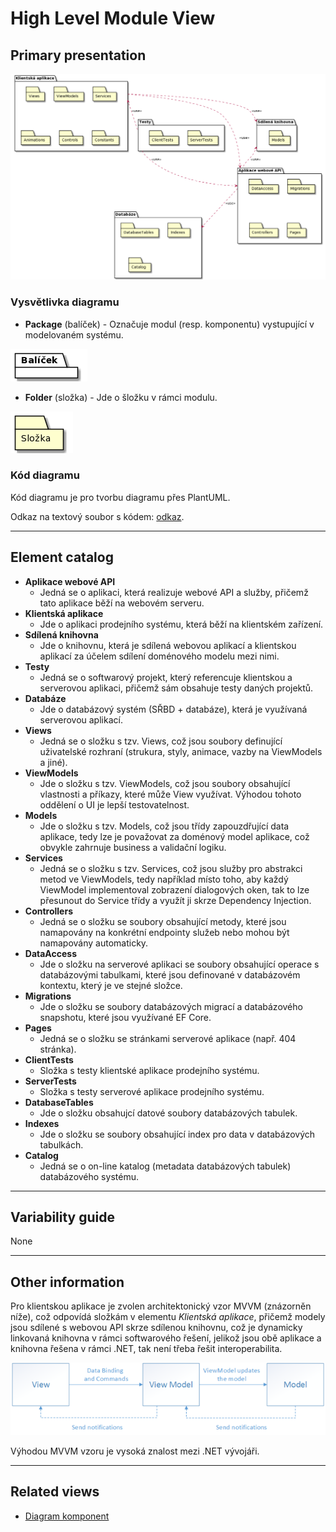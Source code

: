 # High Level Module View
## Primary presentation
![High level module view](../assets/prodejni_system_high_level_module_view.png "Diagram vrstev aplikací prodejního systému")

### Vysvětlivka diagramu
- **Package** (balíček) - Označuje modul (resp. komponentu) vystupující v modelovaném systému.

![Package](../assets/diagram_legend_assets/package.png)

- **Folder** (složka) - Jde o šložku v rámci modulu.

![Folder](../assets/diagram_legend_assets/folder.png)

### Kód diagramu
Kód diagramu je pro tvorbu diagramu přes PlantUML.

Odkaz na textový soubor s kódem: [odkaz](../assets/diagram_codes/modules_diagram.puml).

---

## Element catalog
- **Aplikace webové API**
    - Jedná se o aplikaci, která realizuje webové API a služby, přičemž tato aplikace běží na webovém serveru.
- **Klientská aplikace**
    - Jde o aplikaci prodejního systému, která běží na klientském zařízení.
- **Sdílená knihovna**
    - Jde o knihovnu, která je sdílená webovou aplikací a klientskou aplikací za účelem sdílení doménového modelu mezi nimi.
- **Testy**
    - Jedná se o softwarový projekt, který referencuje klientskou a serverovou aplikaci, přičemž sám obsahuje testy daných projektů.
- **Databáze**
    - Jde o databázový systém (SŘBD + databáze), která je využívaná serverovou aplikací.
- **Views**
    - Jedná se o složku s tzv. Views, což jsou soubory definující uživatelské rozhraní (strukura, styly, animace, vazby na ViewModels a jiné).
- **ViewModels**
    - Jde o složku s tzv. ViewModels, což jsou soubory obsahující vlastnosti a příkazy, které může View využívat. Výhodou tohoto oddělení o UI je lepší testovatelnost.
- **Models**
    - Jde o složku s tzv. Models, což jsou třídy zapouzdřující data aplikace, tedy lze je považovat za doménový model aplikace, což obvykle zahrnuje business a validační logiku.
- **Services**
    - Jedná se o složku s tzv. Services, což jsou služby pro abstrakci metod ve ViewModels, tedy například místo toho, aby každý ViewModel implementoval zobrazení dialogových oken, tak to lze přesunout do Service třídy a využít ji skrze Dependency Injection.
- **Controllers**
    - Jedná se o složku se soubory obsahující metody, které jsou namapovány na konkrétní endpointy služeb nebo mohou být namapovány automaticky.
- **DataAccess**
    - Jde o složku na serverové aplikaci se soubory obsahující operace s databázovými tabulkami, které jsou definované v databázovém kontextu, který je ve stejné složce.
- **Migrations**
    - Jde o složku se soubory databázových migrací a databázového snapshotu, které jsou využívané EF Core.
- **Pages**
    - Jedná se o složku se stránkami serverové aplikace (např. 404 stránka).
- **ClientTests**
    - Složka s testy klientské aplikace prodejního systému.
- **ServerTests**
    - Složka s testy serverové aplikace prodejního systému.
- **DatabaseTables**
    - Jde o složku obsahujcí datové soubory databázových tabulek.
- **Indexes**
    - Jde o složku se soubory obsahující index pro data v databázových tabulkách.
- **Catalog**
    - Jedná se o on-line katalog (metadata databázových tabulek) databázového systému.

---

## Variability guide
None

---

## Other information
Pro klientskou aplikace je zvolen architektonický vzor MVVM (znázorněn níže), což odpovídá složkám v elementu *Klientská aplikace*, přičemž modely jsou sdílené s webovou API skrze sdílenou knihovnu, což je dynamicky linkovaná knihovna v rámci softwarového řešení, jelikož jsou obě aplikace a knihovna řešena v rámci .NET, tak není třeba řešit interoperabilita.

![MVVM_komponenty](../assets/mvvm.png "Obrázek s komponentami architektonického vzoru MVVM")

Výhodou MVVM vzoru je vysoká znalost mezi .NET vývojáři.

---

## Related views
- [Diagram komponent](../moduly/ "Diagram komponent prodejního systému")
